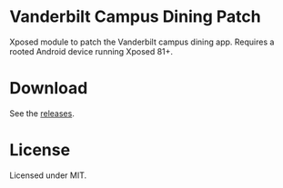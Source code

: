# Vanderbilt Campus Dining Patch

Xposed module to patch the Vanderbilt campus dining app. Requires a rooted Android device running Xposed 81+.

# Download

See the [releases](https://github.com/yunyul/vu-campus-dining-fix/releases).

# License

Licensed under MIT. 
